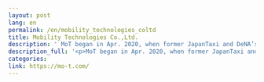 ```yaml
---
layout: post
lang: en
permalink: /en/mobility_technologies_coltd
title: Mobility Technologies Co.,Ltd.
description: ' MoT began in Apr. 2020, when former JapanTaxi and DeNA’s mobility businesses merged. 180+ experienced engineers are “covid-temporary” working fully remote on various domains, including development of a taxi-hailing app “GO”, in-vehicle devices, an AI-supported drive-recorder, and others. '
description_full: '<p>MoT began in Apr. 2020, when former JapanTaxi and DeNA’s mobility businesses merged. 180+ experienced engineers are “covid-temporary” working fully remote on various domains, including development of a taxi-hailing app “GO”, in-vehicle devices, an AI-supported drive-recorder, and others.</p>'
categories: 
link: https://mo-t.com/
---
```

